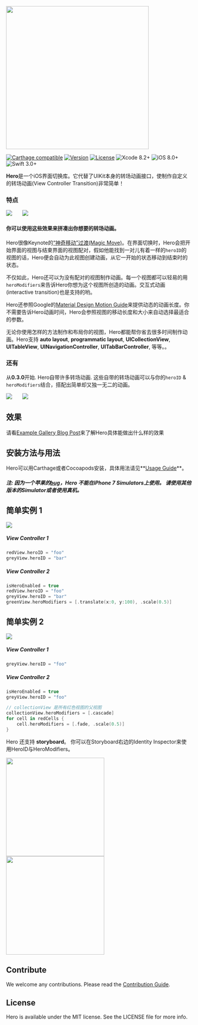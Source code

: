 <img src="https://cdn.rawgit.com/lkzhao/Hero/bff6d87907006d1847ed0b7121e9fb4ac4d68320/Resources/Hero.svg" width="388"/>

[![Carthage compatible](https://img.shields.io/badge/Carthage-Compatible-brightgreen.svg?style=flat)](https://github.com/Carthage/Carthage)
[![Version](https://img.shields.io/cocoapods/v/Hero.svg?style=flat)](http://cocoapods.org/pods/Hero)
[![License](https://img.shields.io/cocoapods/l/Hero.svg?style=flat)](https://github.com/lkzhao/Hero/blob/master/LICENSE?raw=true)
![Xcode 8.2+](https://img.shields.io/badge/Xcode-8.2%2B-blue.svg)
![iOS 8.0+](https://img.shields.io/badge/iOS-8.0%2B-blue.svg)
![Swift 3.0+](https://img.shields.io/badge/Swift-3.0%2B-orange.svg)

**Hero**是一个iOS界面切换库。它代替了UIKit本身的转场动画接口，使制作自定义的转场动画(View Controller Transition)非常简单！

### 特点
<img src="https://cdn.rawgit.com/lkzhao/Hero/ebb3f2c/Resources/features.svg"/>&nbsp;&nbsp;&nbsp;&nbsp;&nbsp;&nbsp;
<img src="https://cdn.rawgit.com/lkzhao/Hero/ebb3f2c/Resources/features2.svg"/>

#### 你可以使用这些效果来拼凑出你想要的转场动画。

Hero很像Keynote的[“神奇移动”过渡(Magic Move)](https://support.apple.com/kb/PH16959?locale=zh_CN)。在界面切换时，Hero会把开始界面的视图与结束界面的视图配对，假如他能找到一对儿有着一样的`heroID`的视图的话，Hero便会自动为此视图创建动画，从它一开始的状态移动到结束时的状态。

不仅如此，Hero还可以为没有配对的视图制作动画。每一个视图都可以轻易的用`heroModifiers`来告诉Hero你想为这个视图所创造的动画。交互式动画(interactive transition)也是支持的哟。

Hero还参照Google的[Material Design Motion Guide](https://material.io/guidelines/motion/duration-easing.html)来提供动态的动画长度。你不需要告诉Hero动画时间，Hero会参照视图的移动长度和大小来自动选择最适合的参数。

无论你使用怎样的方法制作和布局你的视图，Hero都能帮你省去很多时间制作动画。Hero支持 **auto layout**, **programmatic layout**, **UICollectionView**, **UITableView**, **UINavigationController**, **UITabBarController**, 等等。。

### 还有
从**0.3.0**开始. Hero自带许多转场动画. 这些自带的转场动画可以与你的`heroID` & `heroModifiers`结合，搭配出简单却又独一无二的动画。

<img src="https://cdn.rawgit.com/lkzhao/Hero/ebb3f2c/Resources/defaultAnimations.svg"/>&nbsp;&nbsp;&nbsp;&nbsp;&nbsp;&nbsp;
<img src="https://cdn.rawgit.com/lkzhao/Hero/ebb3f2c/Resources/defaultAnimations2.svg"/>

## 效果

请看[Example Gallery Blog Post](http://lkzhao.com/2016/12/28/hero.html)来了解Hero具体能做出什么样的效果

## 安装方法与用法
Hero可以用Carthage或者Cocoapods安装，具体用法请见**[Usage Guide](https://github.com/lkzhao/Hero/wiki/Usage-Guide)**。

##### 注: 因为一个苹果的[bug](https://forums.developer.apple.com/thread/63438)，Hero 不能在iPhone 7 Simulators上使用。 请使用其他版本的Simulator或者使用真机。

## 简单实例 1

<img src="https://cdn.rawgit.com/lkzhao/Hero/ebb3f2c/Resources/simple.svg" />

##### View Controller 1
```swift
redView.heroID = "foo"
greyView.heroID = "bar"
```

##### View Controller 2
```swift
isHeroEnabled = true
redView.heroID = "foo"
greyView.heroID = "bar"
greenView.heroModifiers = [.translate(x:0, y:100), .scale(0.5)]
```


## 简单实例 2
<img src="https://cdn.rawgit.com/lkzhao/Hero/ebb3f2c/Resources/advanced.svg" />

##### View Controller 1
```swift
greyView.heroID = "foo"
```

##### View Controller 2
```swift
isHeroEnabled = true
greyView.heroID = "foo"

// collectionView 是所有红色视图的父视图
collectionView.heroModifiers = [.cascade]
for cell in redCells {
	cell.heroModifiers = [.fade, .scale(0.5)]
}
```

Hero 还支持 **storyboard**。 你可以在Storyboard右边的Identity Inspector来使用HeroID与HeroModifiers。

<img src="https://cdn.rawgit.com/lkzhao/Hero/master/Resources/storyboardView.png" width="267px"/> 
<img src="https://cdn.rawgit.com/lkzhao/Hero/master/Resources/storyboardViewController.png" width="267px"/>

## Contribute

We welcome any contributions. Please read the [Contribution Guide](https://github.com/lkzhao/Hero/wiki/Contribution-Guide).

## License

Hero is available under the MIT license. See the LICENSE file for more info.
